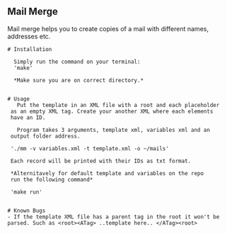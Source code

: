 ## Mail Merge

   Mail merge helps you to create copies of a mail with different names,
   addresses etc.


    # Installation

      Simply run the command on your terminal:
      'make'

      *Make sure you are on correct directory.*
    
    
    # Usage
       Put the template in an XML file with a root and each placeholder
     as an empty XML tag. Create your another XML where each elements
     have an ID.
          
       Program takes 3 arguments, template xml, variables xml and an
     output folder address.

     './mm -v variables.xml -t template.xml -o ~/mails'

     Each record will be printed with their IDs as txt format.

     *Alternitavely for default template and variables on the repo
     run the following command*

     'make run'

    
    # Known Bugs
    - If the template XML file has a parent tag in the root it won't be
    parsed. Such as <root><ATag> ..template here.. </ATag><root>

